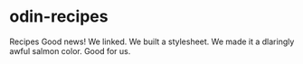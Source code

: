# odin-recipes
Recipes
Good news! We linked. We built a stylesheet. We made it a dlaringly awful salmon color. Good for us.